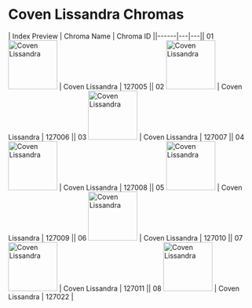 # Coven Lissandra Chromas

| Index  Preview | Chroma Name | Chroma ID ||------|---|---|| 01  <img src='https://raw.communitydragon.org/latest/plugins/rcp-be-lol-game-data/global/default/v1/champion-chroma-images/127/127005.png' alt='Coven Lissandra' width='100'> | Coven Lissandra | 127005 || 02  <img src='https://raw.communitydragon.org/latest/plugins/rcp-be-lol-game-data/global/default/v1/champion-chroma-images/127/127006.png' alt='Coven Lissandra' width='100'> | Coven Lissandra | 127006 || 03  <img src='https://raw.communitydragon.org/latest/plugins/rcp-be-lol-game-data/global/default/v1/champion-chroma-images/127/127007.png' alt='Coven Lissandra' width='100'> | Coven Lissandra | 127007 || 04  <img src='https://raw.communitydragon.org/latest/plugins/rcp-be-lol-game-data/global/default/v1/champion-chroma-images/127/127008.png' alt='Coven Lissandra' width='100'> | Coven Lissandra | 127008 || 05  <img src='https://raw.communitydragon.org/latest/plugins/rcp-be-lol-game-data/global/default/v1/champion-chroma-images/127/127009.png' alt='Coven Lissandra' width='100'> | Coven Lissandra | 127009 || 06  <img src='https://raw.communitydragon.org/latest/plugins/rcp-be-lol-game-data/global/default/v1/champion-chroma-images/127/127010.png' alt='Coven Lissandra' width='100'> | Coven Lissandra | 127010 || 07  <img src='https://raw.communitydragon.org/latest/plugins/rcp-be-lol-game-data/global/default/v1/champion-chroma-images/127/127011.png' alt='Coven Lissandra' width='100'> | Coven Lissandra | 127011 || 08  <img src='https://raw.communitydragon.org/latest/plugins/rcp-be-lol-game-data/global/default/v1/champion-chroma-images/127/127022.png' alt='Coven Lissandra' width='100'> | Coven Lissandra | 127022 |
